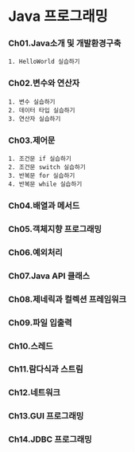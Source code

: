 # Java 프로그래밍

### Ch01.Java소개 및 개발환경구축

    1. HelloWorld 실습하기

### Ch02.변수와 연산자

    1. 변수 실습하기
    2. 데이터 타입 실습하기
    3. 연산자 실습하기

### Ch03.제어문

    1. 조건문 if 실습하기
    2. 조건문 switch 실습하기
    3. 반복문 for 실습하기
    4. 반복문 while 실습하기

### Ch04.배열과 메서드



### Ch05.객체지향 프로그래밍

### Ch06.예외처리

### Ch07.Java API 클래스

### Ch08.제네릭과 컬렉션 프레임워크

### Ch09.파일 입출력

### Ch10.스레드

### Ch11.람다식과 스트림

### Ch12.네트워크

### Ch13.GUI 프로그래밍

### Ch14.JDBC 프로그래밍


